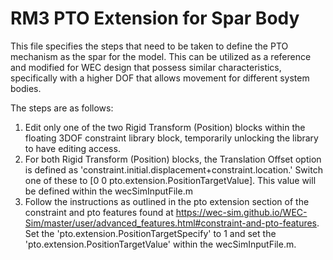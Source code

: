 # RM3 PTO Extension for Spar Body

This file specifies the steps that need to be taken to define the PTO mechanism as the spar for the model. This can be utilized as a reference and modified for WEC design that possess similar characteristics, specifically with a higher DOF that allows movement for different system bodies. 

The steps are as follows:

1. Edit only one of the two Rigid Transform (Position) blocks within the floating 3DOF constraint library block, temporarily unlocking the library to have editing access.
2. For both Rigid Transform (Position) blocks, the Translation Offset option is defined as 'constraint.initial.displacement+constraint.location.' Switch one of these to [0 0 pto.extension.PositionTargetValue]. This value will be defined within the wecSimInputFile.m
3. Follow the instructions as outlined in the pto extension section of the constraint and pto features found at https://wec-sim.github.io/WEC-Sim/master/user/advanced_features.html#constraint-and-pto-features. Set the 'pto.extension.PositionTargetSpecify' to 1 and set the 'pto.extension.PositionTargetValue' within the wecSimInputFile.m.